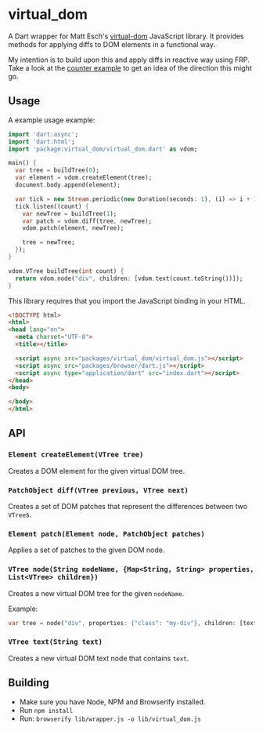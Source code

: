 # virtual_dom

A Dart wrapper for Matt Esch's [virtual-dom] JavaScript library. It provides methods for applying diffs to DOM elements in a functional way.

My intention is to build upon this and apply diffs in reactive way using FRP. Take a look at the [counter example] to get an idea of the direction this might go.

## Usage

A example usage example:

```dart
import 'dart:async';
import 'dart:html';
import 'package:virtual_dom/virtual_dom.dart' as vdom;

main() {
  var tree = buildTree(0);
  var element = vdom.createElement(tree);
  document.body.append(element);

  var tick = new Stream.periodic(new Duration(seconds: 1), (i) => i + 1);
  tick.listen((count) {
    var newTree = buildTree(1);
    var patch = vdom.diff(tree, newTree);
    vdom.patch(element, newTree);

    tree = newTree;
  });
}

vdom.VTree buildTree(int count) {
  return vdom.node("div", children: [vdom.text(count.toString())]);
}
```

This library requires that you import the JavaScript binding in your HTML.

```html
<!DOCTYPE html>
<html>
<head lang="en">
  <meta charset="UTF-8">
  <title></title>

  <script async src="packages/virtual_dom/virtual_dom.js"></script>
  <script async src="packages/browser/dart.js"></script>
  <script async type="application/dart" src="index.dart"></script>
</head>
<body>

</body>
</html>
```

## API

### `Element createElement(VTree tree)`

Creates a DOM element for the given virtual DOM tree.

### `PatchObject diff(VTree previous, VTree next)`

Creates a set of DOM patches that represent the differences between two `VTree`s.

### `Element patch(Element node, PatchObject patches)`

Applies a set of patches to the given DOM node.

### `VTree node(String nodeName, {Map<String, String> properties, List<VTree> children})`

Creates a new virtual DOM tree for the given `nodeName`.

Example:

```dart
var tree = node("div", properties: {"class": "my-div"}, children: [text("Hello")]);
```

### `VTree text(String text)`

Creates a new virtual DOM text node that contains `text`.

## Building

* Make sure you have Node, NPM and Browserify installed.
* Run `npm install`
* Run: `browserify lib/wrapper.js -o lib/virtual_dom.js`

[virtual-dom]: https://github.com/Matt-Esch/virtual-dom
[counter example]: https://github.com/danschultz/virtual_dom/examples/counter